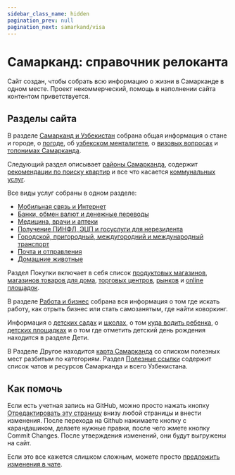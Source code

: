 ```yaml
---
sidebar_class_name: hidden
pagination_prev: null
pagination_next: samarkand/visa
---
```


# Самарканд: справочник релоканта

Сайт создан, чтобы собрать всю информацию о жизни в Самарканде в одном месте.
Проект некоммерческий, помощь в наполнении сайта контентом приветствуется.

## Разделы сайта

В разделе [Самарканд и Узбекистан](samarkand/about) собрана общая информация о
стане и городе, о [погоде](samarkand/weather), об
[узбекском менталитете](samarkand/people), о [визовых вопросах](samarkand/visa)
и [топонимах Самарканда](samarkand/toponyms).

Следующий раздел описывает [районы Самарканда](appartment/districts), содержит
[рекомендации по поиску квартир](appartment/find) и все что касается
[коммунальных услуг](appartment/utilities).

Все виды услуг собраны в одном разделе:

- [Мобильная связь и Интернет](services/communication)
- [Банки, обмен валют и денежные переводы](services/finance)
- [Медицина, врачи и аптеки](medicine)
- [Получение ПИНФЛ, ЭЦП и госуслуги для нерезидента](services/government)
- [Городской, пригородный, междугородний и международный транспорт](services/transport)
- [Почта и отправления](services/post)
- [Домашние животные](services/pets)

Раздел Покупки включает в себя список
[продуктовых магазинов](purchases/grocery),
[магазинов товаров для дома](purchases/household),
[торговых центров](purchases/malls), [рынков](purchases/bazar) и
[online площадок](purchases/online).

В разделе [Работа и бизнес](occupation) собрана вся информация о том где искать
работу, как отрыть бизнес или стать самозанятым, где найти коворкинг.

Информация о [детских садах](children/kindergarten.md) и
[школах](children/school.md), о том
[куда водить ребенка](children/activities.md), о
[детских площадках](children/playground) и о том где отметить детский день
рождения находится в разделе Дети.

В Разделе Другое находится [карта Самарканда](/map) со списком полезных мест
разбитым по категориям. Раздел [Полезные ссылки](other/links.md) содержит список
чатов и ресурсов Самарканда и всего Узбекистана.

## Как помочь

Если есть учетная запись на GitHub, можно просто нажать кнопку
[Отредактировать эту страницу](https://github.com/megahertz/samarkand-guide/tree/master/docs/index.md)
внизу любой страницы и внести изменения. После перехода на Github нажимаете
кнопку c карандашиком, делаете нужные правки, после чего жмете кнопку Commit
Changes. После утверждения изменений, они будут выгружены на сайт.

Если это все кажется слишком сложным, можете просто
[предложить изменения в чате](https://t.me/samarkand_guide).
